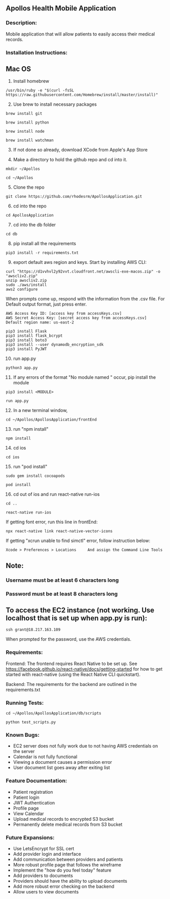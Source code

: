 ## Apollos Health Mobile Application
### Description:
Mobile application that will allow patients to easily access their medical records.

### Installation Instructions:

## Mac OS

1. Install homebrew
```
/usr/bin/ruby -e "$(curl -fsSL https://raw.githubusercontent.com/Homebrew/install/master/install)"
```
2. Use brew to install necessary packages
```
brew install git
```
```
brew install python
```
```
brew install node
```
```
brew install watchman
```

3. If not done so already, download XCode from Apple's App Store

4. Make a directory to hold the github repo and cd into it.
```
mkdir ~/Apollos
```
```
cd ~/Apollos
```
5. Clone the repo
``` 
git clone https://github.com/rhodesrm/ApollosApplication.git
```
6. cd into the repo
```
cd ApollosApplication
```
7. cd into the db folder
```
cd db
```
8. pip install all the requirements
```
pip3 install -r requirements.txt
```

9. export default aws region and keys. Start by installing AWS CLI:
```
curl "https://d1vvhvl2y92vvt.cloudfront.net/awscli-exe-macos.zip" -o "awscliv2.zip"
unzip awscliv2.zip
sudo ./aws/install
aws2 configure
```
When prompts come up, respond with the information from the .csv file. For Default output format, just press enter.
```
AWS Access Key ID: [access key from accessKeys.csv]
AWS Secret Access Key: [secret access key from accessKeys.csv]
Default region name: us-east-2
```
```
pip3 install Flask
pip3 install flask_bcrypt
pip3 install boto3
pip3 install --user dynamodb_encryption_sdk
pip3 install PyJWT
```

10. run app.py
```
python3 app.py
```
11. If any errors of the format "No module named <MODULE>" occur, pip install the module
  
```
pip3 install <MODULE>
```
```
run app.py
```
12. In a new terminal window, 
```
cd ~/Apollos/ApollosApplication/frontEnd
```
13. run "npm install"
```
npm install
```
14. cd ios
``` 
cd ios
```
15. run "pod install"
```
sudo gem install cocoapods
```
```
pod install
```
16. cd out of ios and run react-native run-ios
```
cd ..
```
```
react-native run-ios
```
If getting font error, run this line in frontEnd: 
```
npx react-native link react-native-vector-icons
```
If getting "xcrun unable to find simctl" error, follow instruction below:
```
Xcode > Preferences > Locations     And assign the Command Line Tools
```
## Note:
### Username must be at least 6 characters long
### Password must be at least 8 characters long

## To access the EC2 instance (not working. Use localhost that is set up when app.py is run):
```
ssh grant@18.217.163.109
```

When prompted for the password, use the AWS credentials.

### Requirements:
Frontend: The frontend requires React Native to be set up. See https://facebook.github.io/react-native/docs/getting-started for how to get started with react-native (using the React Native CLI quickstart). 

Backend: The requirements for the backend are outlined in the requirements.txt

### Running Tests:
``` 
cd ~/Apollos/ApollosApplication/db/scripts 
```
``` 
python test_scripts.py 
```

### Known Bugs:
- EC2 server does not fully work due to not having AWS credentials on the server
- Calendar is not fully functional
- Viewing a document causes a permission error
- User document list goes away after exiting list

### Feature Documentation:
- Patient registration
- Patient login
- JWT Authentication
- Profile page
- View Calendar
- Upload medical records to encrypted S3 bucket
- Permanently delete medical records from S3 bucket

### Future Expansions:
- Use LetsEncrypt for SSL cert
- Add provider login and interface
- Add communication between providers and patients
- More robust profile page that follows the wireframe
- Implement the "how do you feel today" feature 
- Add providers to documents
- Providers should have the ability to upload documents
- Add more robust error checking on the backend
- Allow users to view documents
